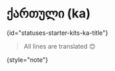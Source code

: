 # ქართული (ka)
{id="statuses-starter-kits-ka-title"}


> All lines are translated 😊
>
{style="note"}
